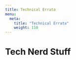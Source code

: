 ```yaml
---
title: Technical Errata
menu:
  meta:
    title: "Technical Errata"
    weight: 110
---
```


# Tech Nerd Stuff